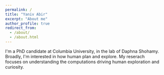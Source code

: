 ```yaml
---
permalink: /
title: "Yaniv Abir"
excerpt: "About me"
author_profile: true
redirect_from: 
  - /about/
  - /about.html
---
```


I'm a PhD candidate at Columbia University, in the lab of Daphna Shohamy. Broadly, I'm interested in how human plan and explore. My reserach focuses on understanding the computations driving human exploration and curiosity.